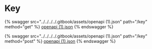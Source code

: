 # Key

{% swagger src="../../../../.gitbook/assets/openapi (1).json" path="/key" method="get" %}
[openapi (1).json](<../../../../.gitbook/assets/openapi (1).json>)
{% endswagger %}

{% swagger src="../../../../.gitbook/assets/openapi (1).json" path="/key" method="post" %}
[openapi (1).json](<../../../../.gitbook/assets/openapi (1).json>)
{% endswagger %}
